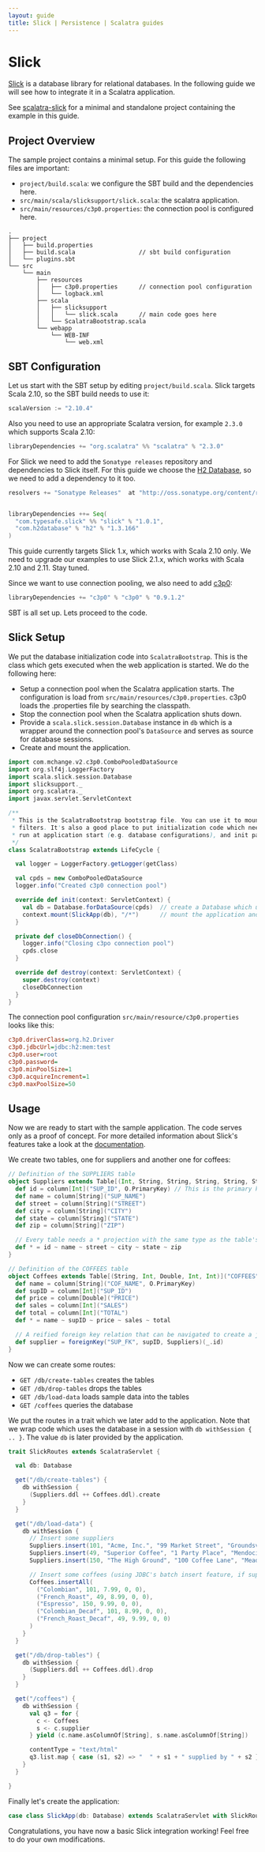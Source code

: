 ```yaml
---
layout: guide
title: Slick | Persistence | Scalatra guides
---
```


<div class="page-header">
  <h1>Slick</h1>
</div>


[Slick](http://slick.typesafe.com/) is a database library for relational databases. In the following guide we will see how to integrate it in a Scalatra application.

<div class="alert alert-info">
  <span class="badge badge-info"><i class="icon-flag icon-white"></i></span>
  See
  <a href="https://github.com/scalatra/scalatra-website-examples/tree/master/2.2/persistence/scalatra-slick">scalatra-slick</a>
  for a minimal and standalone project containing the example in this guide.
</div>


## Project Overview

The sample project contains a minimal setup. For this guide the following files are important:

  * `project/build.scala`: we configure the SBT build and the dependencies here.
  * `src/main/scala/slicksupport/slick.scala`: the scalatra application.
  * `src/main/resources/c3p0.properties`: the connection pool is configured here.

```
.
├── project
│   ├── build.properties
│   ├── build.scala                  // sbt build configuration
│   └── plugins.sbt
└── src
    └── main
        ├── resources
        │   ├── c3p0.properties      // connection pool configuration
        │   └── logback.xml
        ├── scala
        │   ├── slicksupport
        │   │   └── slick.scala      // main code goes here
        │   └── ScalatraBootstrap.scala
        └── webapp
            └── WEB-INF
                └── web.xml

```

## SBT Configuration

Let us start with the SBT setup by editing `project/build.scala`. Slick targets Scala 2.10, so the SBT build needs to use it:

```scala
scalaVersion := "2.10.4"
```

Also you need to use an appropriate Scalatra version, for example `2.3.0` which supports Scala 2.10:

```scala
libraryDependencies += "org.scalatra" %% "scalatra" % "2.3.0"
```

For Slick we need to add the `Sonatype releases` repository and dependencies to Slick itself. For this guide we choose the [H2 Database](http://www.h2database.com/html/main.html), so we need to add a dependency to it too.

```scala
resolvers += "Sonatype Releases"  at "http://oss.sonatype.org/content/repositories/releases"


libraryDependencies ++= Seq(
  "com.typesafe.slick" %% "slick" % "1.0.1",
  "com.h2database" % "h2" % "1.3.166"
)
```

<div class="alert alert-info">
  <span class="badge badge-info"><i class="icon-flag icon-white"></i></span>
  This guide currently targets Slick 1.x, which works with Scala 2.10 only. We need to upgrade our examples to use Slick 2.1.x, 
  which works with Scala 2.10 and 2.11. Stay tuned. 
</div>

Since we want to use connection pooling, we also need to add [c3p0](http://www.mchange.com/projects/c3p0/):

```scala
libraryDependencies += "c3p0" % "c3p0" % "0.9.1.2"
```

SBT is all set up. Lets proceed to the code.


## Slick Setup

We put the database initialization code into `ScalatraBootstrap`. This is the class which gets executed when the web application is started. We do the following here:

  * Setup a connection pool when the Scalatra application starts. The configuration is load from `src/main/resources/c3p0.properties`. c3p0 loads the .properties file by searching the classpath.
  * Stop the connection pool when the Scalatra application shuts down.
  * Provide a `scala.slick.session.Database` instance in `db` which is a wrapper around the connection pool's `DataSource` and serves as source for database sessions.
  * Create and mount the application.

```scala
import com.mchange.v2.c3p0.ComboPooledDataSource
import org.slf4j.LoggerFactory
import scala.slick.session.Database
import slicksupport._
import org.scalatra._
import javax.servlet.ServletContext

/**
 * This is the ScalatraBootstrap bootstrap file. You can use it to mount servlets or
 * filters. It's also a good place to put initialization code which needs to
 * run at application start (e.g. database configurations), and init params.
 */
class ScalatraBootstrap extends LifeCycle {

  val logger = LoggerFactory.getLogger(getClass)

  val cpds = new ComboPooledDataSource
  logger.info("Created c3p0 connection pool")

  override def init(context: ServletContext) {
    val db = Database.forDataSource(cpds)  // create a Database which uses the DataSource
    context.mount(SlickApp(db), "/*")      // mount the application and provide the Database
  }

  private def closeDbConnection() {
    logger.info("Closing c3po connection pool")
    cpds.close
  }

  override def destroy(context: ServletContext) {
    super.destroy(context)
    closeDbConnection
  }
}
```

The connection pool configuration `src/main/resource/c3p0.properties` looks like this:

```ini
c3p0.driverClass=org.h2.Driver
c3p0.jdbcUrl=jdbc:h2:mem:test
c3p0.user=root
c3p0.password=
c3p0.minPoolSize=1
c3p0.acquireIncrement=1
c3p0.maxPoolSize=50
```

## Usage

Now we are ready to start with the sample application. The code serves only as a proof of concept. For more detailed information about Slick's features take a look at the [documentation](http://slick.typesafe.com/docs/).

We create two tables, one for suppliers and another one for coffees:

```scala
// Definition of the SUPPLIERS table
object Suppliers extends Table[(Int, String, String, String, String, String)]("SUPPLIERS") {
  def id = column[Int]("SUP_ID", O.PrimaryKey) // This is the primary key column
  def name = column[String]("SUP_NAME")
  def street = column[String]("STREET")
  def city = column[String]("CITY")
  def state = column[String]("STATE")
  def zip = column[String]("ZIP")

  // Every table needs a * projection with the same type as the table's type parameter
  def * = id ~ name ~ street ~ city ~ state ~ zip
}

// Definition of the COFFEES table
object Coffees extends Table[(String, Int, Double, Int, Int)]("COFFEES") {
  def name = column[String]("COF_NAME", O.PrimaryKey)
  def supID = column[Int]("SUP_ID")
  def price = column[Double]("PRICE")
  def sales = column[Int]("SALES")
  def total = column[Int]("TOTAL")
  def * = name ~ supID ~ price ~ sales ~ total

  // A reified foreign key relation that can be navigated to create a join
  def supplier = foreignKey("SUP_FK", supID, Suppliers)(_.id)
}
```

Now we can create some routes:

  * `GET /db/create-tables` creates the tables
  * `GET /db/drop-tables` drops the tables
  * `GET /db/load-data` loads sample data into the tables
  * `GET /coffees` queries the database

We put the routes in a trait which we later add to the application. Note that we wrap code which uses the database in a session with `db withSession { .. }`. The value `db` is later provided by the application.

```scala
trait SlickRoutes extends ScalatraServlet {

  val db: Database

  get("/db/create-tables") {
    db withSession {
      (Suppliers.ddl ++ Coffees.ddl).create
    }
  }

  get("/db/load-data") {
    db withSession {
      // Insert some suppliers
      Suppliers.insert(101, "Acme, Inc.", "99 Market Street", "Groundsville", "CA", "95199")
      Suppliers.insert(49, "Superior Coffee", "1 Party Place", "Mendocino", "CA", "95460")
      Suppliers.insert(150, "The High Ground", "100 Coffee Lane", "Meadows", "CA", "93966")

      // Insert some coffees (using JDBC's batch insert feature, if supported by the DB)
      Coffees.insertAll(
        ("Colombian", 101, 7.99, 0, 0),
        ("French_Roast", 49, 8.99, 0, 0),
        ("Espresso", 150, 9.99, 0, 0),
        ("Colombian_Decaf", 101, 8.99, 0, 0),
        ("French_Roast_Decaf", 49, 9.99, 0, 0)
      )
    }
  }

  get("/db/drop-tables") {
    db withSession {
      (Suppliers.ddl ++ Coffees.ddl).drop
    }
  }

  get("/coffees") {
    db withSession {
      val q3 = for {
        c <- Coffees
        s <- c.supplier
      } yield (c.name.asColumnOf[String], s.name.asColumnOf[String])

      contentType = "text/html"
      q3.list.map { case (s1, s2) => "  " + s1 + " supplied by " + s2 } mkString "<br />"
    }
  }

}
```

Finally let's create the application:

```scala
case class SlickApp(db: Database) extends ScalatraServlet with SlickRoutes
```

Congratulations, you have now a basic Slick integration working! Feel free to do your own modifications.
